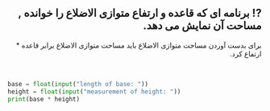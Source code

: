 <h2 id="-" dir="rtl">⁉️ برنامه ای که قاعده و ارتفاع متوازی الاضلاع را خوانده , مساحت آن نمایش می دهد.</h2> 

 <p dir="rtl">
 برای بدست آوردن مساحت متوازی الاضلاع باید مساحت متوازی الاضلاع برابر قاعده * ارتفاع کرد.
 </p>

 <br>

 ```python
base = float(input("length‬‬ ‫‪of‬‬ ‫‪base:‬‬ "))
height = float(input("measurement‬‬ ‫‪of‬‬ ‫‪height:‬‬ "))
print(base * height)
 ```


